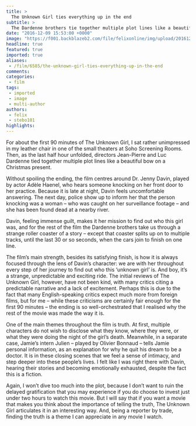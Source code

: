 ```yaml
---
title: >
  The Unknown Girl ties everything up in the end
subtitle: >
  The Dardenne brothers tie together multiple plot lines like a beautiful bow on a Christmas present
date: "2016-12-09 15:53:00 +0000"
image: "https://f001.backblazeb2.com/file/felixonline/img/upload/201612091552-felix-unknown_girl_the_-_still_1-h_2016.jpg"
headline: true
featured: true
imported: true
aliases:
 - /film/6585/the-unknown-girl-ties-everything-up-in-the-end
comments:
categories:
 - film
tags:
 - imported
 - image
 - multi-author
authors:
 - felix
 - stebo101
highlights:
---
```


For about the first 90 minutes of The Unknown Girl, I sat rather unimpressed in my leather chair in one of the small theaters at Soho Screening Rooms. Then, as the last half hour unfolded, directors Jean-Pierre and Luc Dardenne tied together multiple plot lines like a beautiful bow on a Christmas present.

Without spoiling the ending, the film centres around Dr. Jenny Davin, played by actor Adèle Haenel, who hears someone knocking on her front door to her practice. Because it is late at night, Davin feels uncomfortable answering. The next day, police show up to inform her that the person knocking was a woman – who was caught on her surveillance footage – and she has been found dead at a nearby river.

Davin, feeling immense guilt, makes it her mission to find out who this girl was, and for the rest of the film the Dardenne brothers take us through a strange roller coaster of a story – except that coaster splits up on to multiple tracks, until the last 30 or so seconds, when the cars join to finish on one line.

The film’s main strength, besides its satisfying finish, is how it is always focused through the lens of Davin’s character: we are with her throughout every step of her journey to find out who this ‘unknown girl’ is. And boy, it’s a strange, unpredictable and exciting ride.
The initial reviews of The Unknown Girl, however, have not been kind, with many critics citing a predictable narrative and a lack of excitement. Perhaps this is due to the fact that many English-speaking critics expect much more from foreign films, but for me – while these criticisms are certainly fair enough for the first 90 minutes – the ending is so well-orchestrated that I realised why the rest of the movie was made the way it is.

One of the main themes throughout the film is truth. At first, multiple characters do not wish to disclose what they know, where they were, or what they were doing the night of the girl’s death. Meanwhile, in a separate case, Jamie’s intern Julien – played by Olivier Bonnaud – tells Jamie personal information, as an explanation for why he quit his dream to be a doctor.
It is in these closing scenes that we feel a sense of intimacy, and step deeper into these people’s lives. I felt like I was right there with Davin, hearing their stories and becoming emotionally exhausted, despite the fact this is a fiction.

Again, I won’t dive too much into the plot, because I don’t want to ruin the delayed gratification that you may experience if you do choose to invest just under two hours to watch this movie. But I will say that if you want a movie that makes you think about the importance of telling the truth, The Unknown Girl articulates it in an interesting way. And, being a reporter by trade, finding the truth is a theme I can appreciate in any movie I watch.
